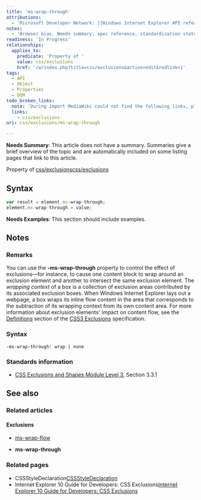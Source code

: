 ```yaml
---
title: 'ms-wrap-through'
attributions:
  - 'Microsoft Developer Network: [[Windows Internet Explorer API reference](http://msdn.microsoft.com/en-us/library/ie/hh828809%28v=vs.85%29.aspx) Article]'
notes:
  - 'Browser bias. Needs summary, spec reference, standardization status'
readiness: 'In Progress'
relationships:
  applies_to:
    predicate: 'Property of '
    value: css/exclusions
    href: '/w/index.php?title=css/exclusions&action=edit&redlink=1'
tags:
  - API
  - Object
  - Properties
  - DOM
todo_broken_links:
  note: 'During import MediaWiki could not find the following links, please fix and adjust this list.'
  links:
    - css/exclusions
uri: css/exclusions/ms-wrap-through

---
```

**Needs Summary**: This article does not have a summary. Summaries give a brief overview of the topic and are automatically included on some listing pages that link to this article.

Property of [css/exclusions](/w/index.php?title=css/exclusions&action=edit&redlink=1)[css/exclusions](/w/index.php?title=css/exclusions&action=edit&redlink=1)

## Syntax

``` js
var result = element.ms-wrap-through;
element.ms-wrap-through = value;
```

**Needs Examples**: This section should include examples.

## Notes

### Remarks

You can use the **-ms-wrap-through** property to control the effect of exclusions—for instance, to cause one content block to wrap around an exclusion element and another to intersect the same exclusion element. The *wrapping context* of a box is a collection of exclusion areas contributed by its associated exclusion boxes. When Windows Internet Explorer lays out a webpage, a box wraps its inline flow content in the area that corresponds to the subtraction of its wrapping context from its own content area. For more information about exclusion elements' impact on content flow, see the [Definitions](http://go.microsoft.com/fwlink/p/?LinkId=234931) section of the [CSS3 Exclusions](http://go.microsoft.com/fwlink/p/?LinkId=234148) specification.

### Syntax

`-ms-wrap-through: wrap | none`

### Standards information

-   [CSS Exclusions and Shapes Module Level 3](http://go.microsoft.com/fwlink/p/?linkId=234148), Section 3.3.1

## See also

### Related articles

#### Exclusions

-   [ms-wrap-flow](/css/exclusions/ms-wrap-flow)

-   **ms-wrap-through**

### Related pages

-   CSSStyleDeclaration[CSSStyleDeclaration](/css/cssom/CSSStyleDeclaration/CSSStyleDeclaration)
-   Internet Explorer 10 Guide for Developers: CSS Exclusions[Internet Explorer 10 Guide for Developers: CSS Exclusions](http://go.microsoft.com/fwlink/p/?LinkId=236927)
